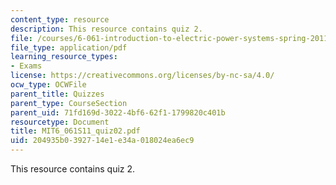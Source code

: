 ```yaml
---
content_type: resource
description: This resource contains quiz 2.
file: /courses/6-061-introduction-to-electric-power-systems-spring-2011/204935b0392714e1e34a018024ea6ec9_MIT6_061S11_quiz02.pdf
file_type: application/pdf
learning_resource_types:
- Exams
license: https://creativecommons.org/licenses/by-nc-sa/4.0/
ocw_type: OCWFile
parent_title: Quizzes
parent_type: CourseSection
parent_uid: 71fd169d-3022-4bf6-62f1-1799820c401b
resourcetype: Document
title: MIT6_061S11_quiz02.pdf
uid: 204935b0-3927-14e1-e34a-018024ea6ec9
---
```

This resource contains quiz 2.